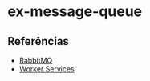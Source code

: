 # ex-message-queue
## Referências

- [RabbitMQ](https://www.rabbitmq.com/tutorials/tutorial-one-dotnet.html)
- [Worker Services](https://docs.microsoft.com/en-us/dotnet/core/extensions/workers)
